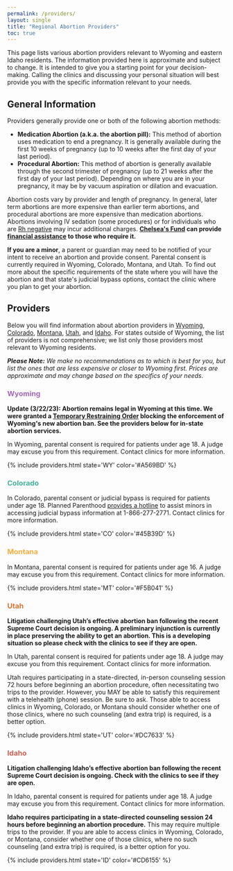 ```yaml
---
permalink: /providers/
layout: single
title: "Regional Abortion Providers"
toc: true
---
```


This page lists various abortion providers relevant to Wyoming and
eastern Idaho residents. The information provided here is approximate
and subject to change. It is intended to give you a starting point for
your decision-making. Calling the clinics and discussing your
personal situation will best provide you with the specific information
relevant to your needs.

## General Information

Providers generally provide one or both of the following
abortion methods:

* **Medication Abortion (a.k.a. the abortion pill):** This method of abortion
    uses medication to end a pregnancy. It is generally available during the
    first 10 weeks of pregnancy (up to 10 weeks after the first day of your
    last period).
* **Procedural Abortion:** This method of abortion is generally available
    through the second trimester of pregnancy (up to 21 weeks after the
    first day of your last period). Depending on where you are in your
    pregnancy, it may be by vacuum aspiration or dilation and evacuation. 

Abortion costs vary by provider and length of pregnancy. In general,
later term abortions are more expensive than earlier term abortions,
and procedural abortions are more expensive than medication
abortions. Abortions involving IV sedation (some procedures)
or for individuals who are [Rh
negative](https://www.acog.org/Patients/FAQs/The-Rh-Factor-How-It-Can-Affect-Your-Pregnancy)
may incur additional charges. **[Chelsea's Fund](/) can provide
[financial assistance](/financial) to those who require it.**

**If you are a minor**, a parent or guardian may need to be notified
of your intent to receive an abortion and provide consent. Parental
consent is currently required in Wyoming, Colorado, Montana, and
Utah. To find out more about the specific requirements of the state
where you will have the abortion and that state's judicial bypass
options, contact the clinic where you plan to get your abortion.

## Providers

Below you will find information about abortion providers in
[Wyoming](#wyoming), [Colorado](#colorado), [Montana](#montana),
[Utah](#utah), and [Idaho](#idaho). For states outside of Wyoming, the
list of providers is not comprehensive; we list only those providers
most relevant to Wyoming residents.

_**Please Note:** We make no recommendations as to which is best for
   you, but list the ones that are less expensive or closer to Wyoming
   first. Prices are approximate and may change based on the specifics
   of your needs._

### <span style="color: #A569BD">Wyoming</span>

**Update (3/22/23): Abortion remains legal in Wyoming at this time. We
  were granted a [Temporary Restraining Order](/litigation) blocking
  the enforcement of Wyoming's new abortion ban. See the providers
  below for in-state abortion services.**

In Wyoming, parental consent is required for patients under age 18.  A
judge may excuse you from this requirement. Contact clinics for more
information.

{% include providers.html state='WY' color='#A569BD' %}

### <span style="color: #45B39D">Colorado</span>

In Colorado, parental consent or judicial bypass is required for
patients under age 18. Planned Parenthood [provides a
hotline](https://www.plannedparenthood.org/planned-parenthood-rocky-mountains/planned-parenthood-parental-notification/judicial-bypass-faq)
to assist minors in accessing judicial bypass information at
1-866-277-2771. Contact clinics for more information.

{% include providers.html state='CO' color='#45B39D' %}

### <span style="color: #F5B041">Montana</span>

In Montana, parental consent is required for patients under age 16. A
judge may excuse you from this requirement. Contact clinics for more
information.

{% include providers.html state='MT' color='#F5B041' %}

### <span style="color: #DC7633">Utah</span>

**Litigation challenging Utah’s effective abortion ban following the
recent Supreme Court decision is ongoing. A preliminary injunction is
currently in place preserving the ability to get an abortion. This is a
developing situation so please check with the clinics to see if they
are open.**

In Utah, parental consent is required for patients under age 18. A
judge may excuse you from this requirement. Contact clinics for more
information.

Utah requires participating in a state-directed, in-person counseling
session 72 hours before beginning an abortion procedure, often
necessitating two trips to the provider. However, you MAY be able to
satisfy this requirement with a telehealth (phone) session. Be sure to
ask. Those able to access clinics in Wyoming, Colorado, or Montana
should consider whether one of those clinics, where no such counseling
(and extra trip) is required, is a better option.

{% include providers.html state='UT' color='#DC7633' %}

### <span style="color: #CD6155">Idaho</span>

**Litigation challenging Idaho’s effective abortion ban following the
recent Supreme Court decision is ongoing. Check with the clinics
to see if they are open.**

In Idaho, parental consent is required for patients under age 18. A
judge may excuse you from this requirement. Contact clinics for more
information.

**Idaho requires participating in a state-directed counseling session
24 hours before beginning an abortion procedure.** This may require
multiple trips to the provider. If you are able to access clinics in
Wyoming, Colorado, or Montana, consider whether one of
those clinics, where no such counseling (and extra trip) is
required, is a better option for you.

{% include providers.html state='ID' color='#CD6155' %}
